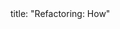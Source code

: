 <frontmatter>
title: "Refactoring: How"
</frontmatter>

<include src="navbar.md" boilerplate />

<include src="unit-inPage-asFlat.md" boilerplate />